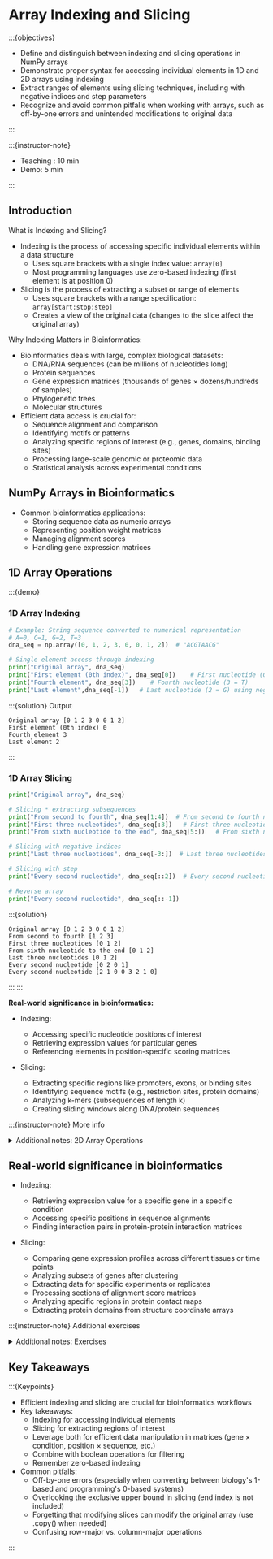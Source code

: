 # Array Indexing and Slicing

:::{objectives}

* Define and distinguish between indexing and slicing operations in NumPy arrays
* Demonstrate proper syntax for accessing individual elements in 1D and 2D arrays using indexing
* Extract ranges of elements using slicing techniques, including with negative indices and step parameters
* Recognize and avoid common pitfalls when working with arrays, such as off-by-one errors and unintended modifications to original data

:::

:::{instructor-note}

* Teaching : 10 min
* Demo: 5 min

:::

## Introduction

What is Indexing and Slicing?

* Indexing is the process of accessing specific individual elements within a data structure
  * Uses square brackets with a single index value: `array[0]`
  * Most programming languages use zero-based indexing (first element is at position 0)
* Slicing is the process of extracting a subset or range of elements
  * Uses square brackets with a range specification: `array[start:stop:step]`
  * Creates a view of the original data (changes to the slice affect the original array)

Why Indexing Matters in Bioinformatics:

* Bioinformatics deals with large, complex biological datasets:
  * DNA/RNA sequences (can be millions of nucleotides long)
  * Protein sequences
  * Gene expression matrices (thousands of genes × dozens/hundreds of samples)
  * Phylogenetic trees
  * Molecular structures
* Efficient data access is crucial for:
  * Sequence alignment and comparison
  * Identifying motifs or patterns
  * Analyzing specific regions of interest (e.g., genes, domains, binding sites)
  * Processing large-scale genomic or proteomic data
  * Statistical analysis across experimental conditions

## NumPy Arrays in Bioinformatics

* Common bioinformatics applications:
  * Storing sequence data as numeric arrays
  * Representing position weight matrices
  * Managing alignment scores
  * Handling gene expression matrices

## 1D Array Operations

:::{demo}

### 1D Array Indexing

```python
# Example: String sequence converted to numerical representation
# A=0, C=1, G=2, T=3
dna_seq = np.array([0, 1, 2, 3, 0, 0, 1, 2])  # "ACGTAACG"

# Single element access through indexing
print("Original array", dna_seq)
print("First element (0th index)", dna_seq[0])    # First nucleotide (0 = A)
print("Fourth element", dna_seq[3])    # Fourth nucleotide (3 = T)
print("Last element",dna_seq[-1])   # Last nucleotide (2 = G) using negative indexing
```

:::{solution} Output

```none
Original array [0 1 2 3 0 0 1 2]
First element (0th index) 0
Fourth element 3
Last element 2
```

:::

### 1D Array Slicing

```python
print("Original array", dna_seq)

# Slicing * extracting subsequences
print("From second to fourth", dna_seq[1:4])  # From second to fourth nucleotide: array([1, 2, 3]) = "CGT"
print("First three nucleotides", dna_seq[:3])   # First three nucleotides: array([0, 1, 2]) = "ACG"
print("From sixth nucleotide to the end", dna_seq[5:])   # From sixth nucleotide to the end: array([0, 1, 2]) = "ACG"

# Slicing with negative indices
print("Last three nucleotides", dna_seq[-3:])  # Last three nucleotides: array([0, 1, 2]) = "ACG"

# Slicing with step
print("Every second nucleotide", dna_seq[::2])  # Every second nucleotide: array([0, 2, 0, 1]) = "AGAC"

# Reverse array
print("Every second nucleotide", dna_seq[::-1]) 
```

:::{solution}

```none
Original array [0 1 2 3 0 0 1 2]
From second to fourth [1 2 3]
First three nucleotides [0 1 2]
From sixth nucleotide to the end [0 1 2]
Last three nucleotides [0 1 2]
Every second nucleotide [0 2 0 1]
Every second nucleotide [2 1 0 0 3 2 1 0]
```

:::
:::

**Real-world significance in bioinformatics:**

* Indexing:
  * Accessing specific nucleotide positions of interest
  * Retrieving expression values for particular genes
  * Referencing elements in position-specific scoring matrices
  
* Slicing:
  * Extracting specific regions like promoters, exons, or binding sites
  * Identifying sequence motifs (e.g., restriction sites, protein domains)
  * Analyzing k-mers (subsequences of length k)
  * Creating sliding windows along DNA/protein sequences

:::{instructor-note} More info
<details>
<summary>Additional notes: 2D Array Operations</summary>

**2D Array Operations:**

```python
# Example: Gene expression matrix
# Rows = genes, Columns = experimental conditions
gene_expr = np.array([
    [12.5, 10.2, 33.4, 7.8],  # Gene 1 expression across 4 conditions
    [45.1, 43.8, 29.2, 22.1], # Gene 2 expression
    [8.7,  9.2,  12.3, 10.5], # Gene 3 expression
    [67.2, 70.3, 68.7, 71.9]  # Gene 4 expression
])
```

**2D Array Indexing:**

```python
# Single element access * specific element at row, column
print(gene_expr[1, 2])    # Expression of Gene 2 in condition 3: 29.2

# Row indexing * accessing specific row
print(gene_expr[0])       # Gene 1 across all conditions: array([12.5, 10.2, 33.4, 7.8])
```

**2D Array Slicing:**

```python
# Row slicing * expression profile of one gene across all conditions
print(gene_expr[0, :])    # Gene 1 across all conditions: array([12.5, 10.2, 33.4, 7.8])

# Column slicing * expression of all genes in a specific condition
print(gene_expr[:, 1])    # All genes in condition 2: array([10.2, 43.8, 9.2, 70.3])

# Sub-matrix slicing * subset of genes in subset of conditions
print(gene_expr[0:2, 2:4])
# First 2 genes in conditions 3 and 4:
# array([[33.4,  7.8],
#        [29.2, 22.1]])

# Strided slicing * every other gene, first two conditions

print(gene_expr[::2, :2])
# Genes 1 & 3, conditions 1 & 2:
# array([[12.5, 10.2],
#        [8.7,  9.2]])
```

:::
</details>

## Real-world significance in bioinformatics

* Indexing:
  * Retrieving expression value for a specific gene in a specific condition
  * Accessing specific positions in sequence alignments
  * Finding interaction pairs in protein-protein interaction matrices

* Slicing:
  * Comparing gene expression profiles across different tissues or time points
  * Analyzing subsets of genes after clustering
  * Extracting data for specific experiments or replicates
  * Processing sections of alignment score matrices
  * Analyzing specific regions in protein contact maps
  * Extracting protein domains from structure coordinate arrays

:::{instructor-note} Additional exercises

<details>
<summary>Additional notes: Exercises</summary>

:::{exercise}

Exercise 1: DNA Sequence Analysis (2-3 minutes)

Given a DNA sequence represented as an array of numerical values (A=0, C=1, G=2, T=3):

```python
import numpy as np
dna_seq = np.array([0, 1, 2, 3, 0, 0, 1, 2, 3, 3, 2, 1, 0, 0, 2, 3])  # "ACGTAACGTTGCAGT"
```

**Tasks:**

1. Extract the first 5 nucleotides
2. Extract the last 4 nucleotides
3. Extract every third nucleotide starting from the first position
4. Extract the subsequence from position 6 to position 10 (inclusive)



```python
# 1. First 5 nucleotides
print("First 5 nucleotides:", dna_seq[:5])

# 2. Last 4 nucleotides
print("Last 4 nucleotides:", dna_seq[-4:])

# 3. Every third nucleotide
print("Every third nucleotide:", dna_seq[::3])

# 4. Subsequence from position 6 to 10
print("Subsequence pos 6-10:", dna_seq[6:11])
# Note: Upper bound is exclusive in slicing, so we use 11 to include position 10
```

Output

```none
First 5 nucleotides: [0 1 2 3 0]
Last 4 nucleotides: [0 0 2 3]
Every third nucleotide: [0 3 1 3 0 3]
Subsequence pos 6-10: [1 2 3 3 2]
```


### Exercise 2: Gene Expression Analysis (2-3 minutes)

Given a gene expression matrix where rows represent genes and columns represent conditions:

```python
import numpy as np
gene_expr = np.array([
    [15.2, 21.5, 18.9, 11.8, 25.3],  # Gene 1
    [42.3, 38.1, 29.6, 33.2, 19.7],  # Gene 2
    [8.4,  7.5,  9.2,  8.1,  10.5],  # Gene 3
    [31.6, 29.8, 27.5, 34.9, 36.2],  # Gene 4
    [17.3, 19.8, 22.5, 21.3, 18.2]   # Gene 5
])
```

**Tasks:**

1. Extract the expression values for Gene 3
2. Extract the expression values for all genes under fifth column
3. Extract a sub-matrix containing Genes 2-4 under columns 2-3
4. Find the expression value for Gene 5 under columns 2

**Exercise 2 -Solution:**

```python
# 1. Expression values for Gene 3
print("Gene 3 expression:", gene_expr[2])
# Alternative: gene_expr[2, :]

# 2. Expression values for all genes under column 5
print("Condition 4 expression:", gene_expr[:, 4]) 

# 3. Sub-matrix of Genes 2-4 under columns 2-3
print("Sub-matrix (Genes 2-4, columns 2-3):")
print(gene_expr[1:4, 1:3])
# array([[38.1, 29.6],
#        [7.5,  9.2],
#        [29.8, 27.5]])

# 4. Expression value for Gene 5 under columns 2
print("Gene 5, columns 2:", gene_expr[4, 1]) 
```

Output

```none
Gene 3 expression: [ 8.4  7.5  9.2  8.1 10.5]
Condition 4 expression: [25.3 19.7 10.5 36.2 18.2]
Sub-matrix (Genes 2-4, columns 2-3):
[[38.1 29.6]
 [ 7.5  9.2]
 [29.8 27.5]]
Gene 5, columns 2: 19.8
```


## Exercise 3: Multi-sequence Alignment Analysis (2-3 minutes)

Consider a simplified alignment scoring matrix where each row represents a match (1) or mismatch (0) and each column represents a position in the alignment:

```python
import numpy as np
alignment_scores = np.array([
    [1, 0, 1, 1, 0, 1, 0, 0, 1, 1],  # Sequence 1
    [1, 1, 0, 1, 0, 0, 1, 1, 0, 1],  # Sequence 2
    [0, 1, 1, 1, 1, 0, 0, 1, 0, 0],  # Sequence 3
    [1, 0, 0, 1, 1, 1, 0, 0, 1, 1]   # Sequence 4
])  # 1 = match, 0 = mismatch
```

**Tasks:**

1. Find positions where all sequences match (all rows having 1s in a column - use `np.all` with a mask)
2. Extract scores for positions 3-7 for all sequences
3. Find the matching pattern (positions with value 1) for Sequence 3
4. Extract a sub-alignment of the first two sequences for the last five positions

**Exercise 3 -Solution:**


```python
# 1. Positions where all sequences match
all_match = np.all(alignment_scores == 1, axis=0)
print("Positions where all sequences match:", np.where(all_match)[0]) 

# 2. Scores for positions 3-7 for all sequences
print("Positions 3-7 scores:")
print(alignment_scores[:, 3:8])

# 3. Matching pattern for Sequence 3
seq3_matches = alignment_scores[2] == 1
print("Sequence 3 match positions:", np.where(seq3_matches)[0])

# 4. Sub-alignment of first two sequences for last five positions
print("Sub-alignment (Seq 1-2, last 5 positions):")
print(alignment_scores[0:2, 5:])
```

Output

```none
Positions where all sequences match: [3]
Positions 3-7 scores:
[[1 0 1 0 0]
 [1 0 0 1 1]
 [1 1 0 0 1]
 [1 1 1 0 0]]
Sequence 3 match positions: [1 2 3 4 7]
Sub-alignment (Seq 1-2, last 5 positions):
[[1 0 0 1 1]
 [0 1 1 0 1]]
```

:::
</details>

## Key Takeaways

:::{Keypoints}

* Efficient indexing and slicing are crucial for bioinformatics workflows
* Key takeaways:
  * Indexing for accessing individual elements
  * Slicing for extracting regions of interest
  * Leverage both for efficient data manipulation in matrices (gene × condition, position × sequence, etc.)
  * Combine with boolean operations for filtering
  * Remember zero-based indexing
* Common pitfalls:
  * Off-by-one errors (especially when converting between biology's 1-based and programming's 0-based systems)
  * Overlooking the exclusive upper bound in slicing (end index is not included)
  * Forgetting that modifying slices can modify the original array (use .copy() when needed)
  * Confusing row-major vs. column-major operations

:::

